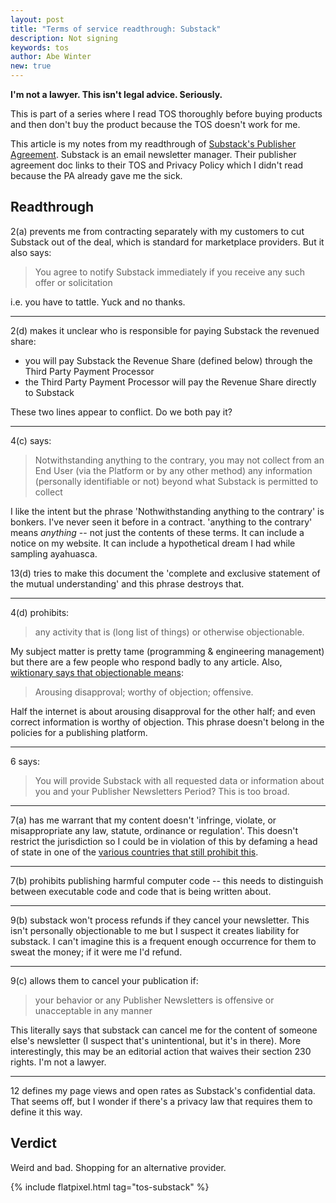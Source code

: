 ```yaml
---
layout: post
title: "Terms of service readthrough: Substack"
description: Not signing
keywords: tos
author: Abe Winter
new: true
---
```


**I'm not a lawyer. This isn't legal advice. Seriously.**

This is part of a series where I read TOS thoroughly before buying products and then don't buy the product because the TOS doesn't work for me.

This article is my notes from my readthrough of [Substack's Publisher Agreement](https://substack.com/pa). Substack is an email newsletter manager. Their publisher agreement doc links to their TOS and Privacy Policy which I didn't read because the PA already gave me the sick.

## Readthrough

2(a) prevents me from contracting separately with my customers to cut Substack out of the deal, which is standard for marketplace providers.
But it also says:

> You agree to notify Substack immediately if you receive any such offer or solicitation

i.e. you have to tattle. Yuck and no thanks.

---

2(d) makes it unclear who is responsible for paying Substack the revenued share:
- you will pay Substack the Revenue Share (defined below) through the Third Party Payment Processor
- the Third Party Payment Processor will pay the Revenue Share directly to Substack

These two lines appear to conflict. Do we both pay it?

---

4(c) says:
> Notwithstanding anything to the contrary, you may not collect from an End User (via the Platform or by any other method) any information (personally identifiable or not) beyond what Substack is permitted to collect

I like the intent but the phrase 'Nothwithstanding anything to the contrary' is bonkers.
I've never seen it before in a contract. 'anything to the contrary' means *anything* -- not just the contents of these terms.
It can include a notice on my website. It can include a hypothetical dream I had while sampling ayahuasca.

13(d) tries to make this document the 'complete and exclusive statement of the mutual understanding' and this phrase destroys that.

---

4(d) prohibits:
> any activity that is (long list of things) or otherwise objectionable.

My subject matter is pretty tame (programming & engineering management) but there are a few people who respond badly to any article.
Also, [wiktionary says that objectionable means](https://en.wiktionary.org/wiki/objectionable):
> Arousing disapproval; worthy of objection; offensive.

Half the internet is about arousing disapproval for the other half;
and even correct information is worthy of objection.
This phrase doesn't belong in the policies for a publishing platform.

---

6 says:
> You will provide Substack with all requested data or information about you and your Publisher Newsletters
Period? This is too broad.

---

7(a) has me warrant that my content doesn't 'infringe, violate, or misappropriate any law, statute, ordinance or regulation'. This doesn't restrict the jurisdiction so I could be in violation of this by defaming a head of state in one of the [various countries that still prohibit this](https://en.wikipedia.org/wiki/Lese_majeste#Current_laws).

---

7(b) prohibits publishing harmful computer code -- this needs to distinguish between executable code and code that is being written about.

---

9(b) substack won't process refunds if they cancel your newsletter.
This isn't personally objectionable to me but I suspect it creates liability for substack.
I can't imagine this is a frequent enough occurrence for them to sweat the money; if it were me I'd refund.

---

9(c) allows them to cancel your publication if:
> your behavior or any Publisher Newsletters is offensive or unacceptable in any manner

This literally says that substack can cancel me for the content of someone else's newsletter (I suspect that's unintentional, but it's in there).
More interestingly, this may be an editorial action that waives their section 230 rights.
I'm not a lawyer.

---

12 defines my page views and open rates as Substack's confidential data.
That seems off, but I wonder if there's a privacy law that requires them to define it this way.

## Verdict

Weird and bad. Shopping for an alternative provider.

{% include flatpixel.html tag="tos-substack" %}
